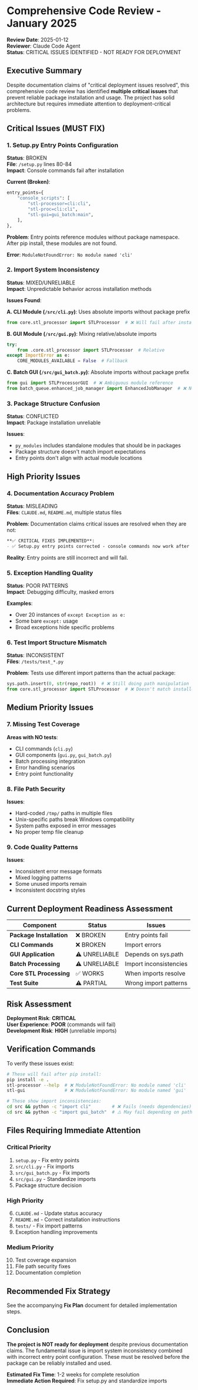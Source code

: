 # Comprehensive Code Review - January 2025

**Review Date**: 2025-01-12  
**Reviewer**: Claude Code Agent  
**Status**: CRITICAL ISSUES IDENTIFIED - NOT READY FOR DEPLOYMENT

## Executive Summary

Despite documentation claims of "critical deployment issues resolved", this comprehensive code review has identified **multiple critical issues** that prevent reliable package installation and usage. The project has solid architecture but requires immediate attention to deployment-critical problems.

## Critical Issues (MUST FIX)

### 1. Setup.py Entry Points Configuration
**Status**: BROKEN  
**File**: `/setup.py` lines 80-84  
**Impact**: Console commands fail after installation

**Current (Broken)**:
```python
entry_points={
    "console_scripts": [
        "stl-processor=cli:cli",
        "stl-proc=cli:cli", 
        "stl-gui=gui_batch:main",
    ],
},
```

**Problem**: Entry points reference modules without package namespace. After pip install, these modules are not found.

**Error**: `ModuleNotFoundError: No module named 'cli'`

### 2. Import System Inconsistency
**Status**: MIXED/UNRELIABLE  
**Impact**: Unpredictable behavior across installation methods

**Issues Found**:

**A. CLI Module (`/src/cli.py`)**: Uses absolute imports without package prefix
```python
from core.stl_processor import STLProcessor  # ❌ Will fail after install
```

**B. GUI Module (`/src/gui.py`)**: Mixing relative/absolute imports
```python
try:
    from .core.stl_processor import STLProcessor  # Relative
except ImportError as e:
    CORE_MODULES_AVAILABLE = False  # Fallback
```

**C. Batch GUI (`/src/gui_batch.py`)**: Absolute imports without package prefix
```python
from gui import STLProcessorGUI  # ❌ Ambiguous module reference
from batch_queue.enhanced_job_manager import EnhancedJobManager  # ❌ No package prefix
```

### 3. Package Structure Confusion
**Status**: CONFLICTED  
**Impact**: Package installation unreliable

**Issues**:
- `py_modules` includes standalone modules that should be in packages
- Package structure doesn't match import expectations
- Entry points don't align with actual module locations

## High Priority Issues

### 4. Documentation Accuracy Problem
**Status**: MISLEADING  
**Files**: `CLAUDE.md`, `README.md`, multiple status files

**Problem**: Documentation claims critical issues are resolved when they are not:

```markdown
**✅ CRITICAL FIXES IMPLEMENTED**:
- ✅ Setup.py entry points corrected - console commands now work after installation
```

**Reality**: Entry points are still incorrect and will fail.

### 5. Exception Handling Quality
**Status**: POOR PATTERNS  
**Impact**: Debugging difficulty, masked errors

**Examples**:
- Over 20 instances of `except Exception as e:` 
- Some bare `except:` usage
- Broad exceptions hide specific problems

### 6. Test Import Structure Mismatch
**Status**: INCONSISTENT  
**Files**: `/tests/test_*.py`

**Problem**: Tests use different import patterns than the actual package:
```python
sys.path.insert(0, str(repo_root))  # ❌ Still doing path manipulation
from core.stl_processor import STLProcessor  # ❌ Doesn't match installed package
```

## Medium Priority Issues

### 7. Missing Test Coverage
**Areas with NO tests**:
- CLI commands (`cli.py`)
- GUI components (`gui.py`, `gui_batch.py`)  
- Batch processing integration
- Error handling scenarios
- Entry point functionality

### 8. File Path Security
**Issues**:
- Hard-coded `/tmp/` paths in multiple files
- Unix-specific paths break Windows compatibility
- System paths exposed in error messages
- No proper temp file cleanup

### 9. Code Quality Patterns
**Issues**:
- Inconsistent error message formats
- Mixed logging patterns
- Some unused imports remain
- Inconsistent docstring styles

## Current Deployment Readiness Assessment

| Component | Status | Issues |
|-----------|---------|---------|
| **Package Installation** | ❌ BROKEN | Entry points fail |
| **CLI Commands** | ❌ BROKEN | Import errors |
| **GUI Application** | ⚠️ UNRELIABLE | Depends on sys.path |
| **Batch Processing** | ⚠️ UNRELIABLE | Import inconsistencies |
| **Core STL Processing** | ✅ WORKS | When imports resolve |
| **Test Suite** | ⚠️ PARTIAL | Wrong import patterns |

## Risk Assessment

**Deployment Risk**: **CRITICAL**  
**User Experience**: **POOR** (commands will fail)  
**Development Risk**: **HIGH** (unreliable imports)

## Verification Commands

To verify these issues exist:

```bash
# These will fail after pip install:
pip install -e .
stl-processor --help  # ❌ ModuleNotFoundError: No module named 'cli'
stl-gui               # ❌ ModuleNotFoundError: No module named 'gui' 

# These show import inconsistencies:
cd src && python -c "import cli"        # ❌ Fails (needs dependencies)
cd src && python -c "import gui_batch"  # ⚠️ May fail depending on path
```

## Files Requiring Immediate Attention

### Critical Priority
1. `setup.py` - Fix entry points
2. `src/cli.py` - Fix imports 
3. `src/gui_batch.py` - Fix imports
4. `src/gui.py` - Standardize imports
5. Package structure decision

### High Priority  
6. `CLAUDE.md` - Update status accuracy
7. `README.md` - Correct installation instructions
8. `tests/` - Fix import patterns
9. Exception handling improvements

### Medium Priority
10. Test coverage expansion
11. File path security fixes
12. Documentation completion

## Recommended Fix Strategy

See the accompanying **Fix Plan** document for detailed implementation steps.

## Conclusion

**The project is NOT ready for deployment** despite previous documentation claims. The fundamental issue is import system inconsistency combined with incorrect entry point configuration. These must be resolved before the package can be reliably installed and used.

**Estimated Fix Time**: 1-2 weeks for complete resolution  
**Immediate Action Required**: Fix setup.py and standardize imports